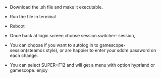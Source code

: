 + Download the .sh file and make it executable.

+ Run the file in terminal

+ Reboot

+ Once back at login screen choose session.switcher- session,
  
+ You can choose if you want to autolog in to gamescope-session(steamos   style), or are happier to enter your sddm password on each change.
  
+ You can select SUPER+F12 and will get a menu with option hyprland or    gamescope.
enjoy 
